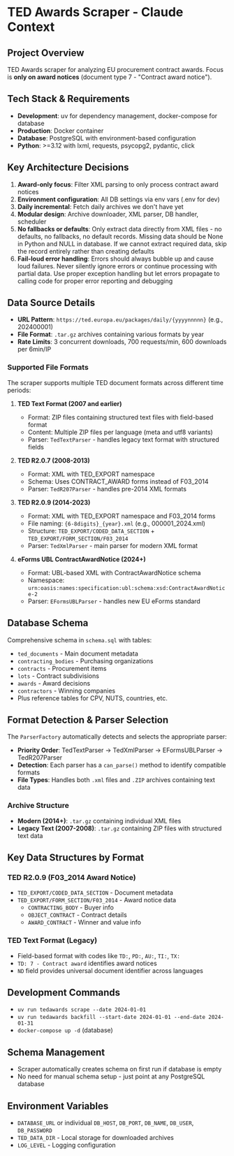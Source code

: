 # TED Awards Scraper - Claude Context

## Project Overview
TED Awards scraper for analyzing EU procurement contract awards. Focus is **only on award notices** (document type 7 - "Contract award notice").

## Tech Stack & Requirements
- **Development**: uv for dependency management, docker-compose for database
- **Production**: Docker container
- **Database**: PostgreSQL with environment-based configuration
- **Python**: >=3.12 with lxml, requests, psycopg2, pydantic, click

## Key Architecture Decisions
1. **Award-only focus**: Filter XML parsing to only process contract award notices
2. **Environment configuration**: All DB settings via env vars (.env for dev)
3. **Daily incremental**: Fetch daily archives we don't have yet
4. **Modular design**: Archive downloader, XML parser, DB handler, scheduler
5. **No fallbacks or defaults**: Only extract data directly from XML files - no defaults, no fallbacks, no default records. Missing data should be None in Python and NULL in database. If we cannot extract required data, skip the record entirely rather than creating defaults
6. **Fail-loud error handling**: Errors should always bubble up and cause loud failures. Never silently ignore errors or continue processing with partial data. Use proper exception handling but let errors propagate to calling code for proper error reporting and debugging

## Data Source Details
- **URL Pattern**: `https://ted.europa.eu/packages/daily/{yyyynnnnn}` (e.g., 202400001)
- **File Format**: `.tar.gz` archives containing various formats by year
- **Rate Limits**: 3 concurrent downloads, 700 requests/min, 600 downloads per 6min/IP

### Supported File Formats
The scraper supports multiple TED document formats across different time periods:

1. **TED Text Format (2007 and earlier)**
   - Format: ZIP files containing structured text files with field-based format
   - Content: Multiple ZIP files per language (meta and utf8 variants)
   - Parser: `TedTextParser` - handles legacy text format with structured fields

2. **TED R2.0.7 (2008-2013)**
   - Format: XML with TED_EXPORT namespace
   - Schema: Uses CONTRACT_AWARD forms instead of F03_2014
   - Parser: `TedR207Parser` - handles pre-2014 XML formats

3. **TED R2.0.9 (2014-2023)**
   - Format: XML with TED_EXPORT namespace and F03_2014 forms
   - File naming: `{6-8digits}_{year}.xml` (e.g., 000001_2024.xml)
   - Structure: `TED_EXPORT/CODED_DATA_SECTION` + `TED_EXPORT/FORM_SECTION/F03_2014`
   - Parser: `TedXmlParser` - main parser for modern XML format

4. **eForms UBL ContractAwardNotice (2024+)**
   - Format: UBL-based XML with ContractAwardNotice schema
   - Namespace: `urn:oasis:names:specification:ubl:schema:xsd:ContractAwardNotice-2`
   - Parser: `EFormsUBLParser` - handles new EU eForms standard

## Database Schema
Comprehensive schema in `schema.sql` with tables:
- `ted_documents` - Main document metadata
- `contracting_bodies` - Purchasing organizations
- `contracts` - Procurement items
- `lots` - Contract subdivisions
- `awards` - Award decisions
- `contractors` - Winning companies
- Plus reference tables for CPV, NUTS, countries, etc.

## Format Detection & Parser Selection
The `ParserFactory` automatically detects and selects the appropriate parser:
- **Priority Order**: TedTextParser → TedXmlParser → EFormsUBLParser → TedR207Parser
- **Detection**: Each parser has a `can_parse()` method to identify compatible formats
- **File Types**: Handles both `.xml` files and `.ZIP` archives containing text data

### Archive Structure
- **Modern (2014+)**: `.tar.gz` containing individual XML files
- **Legacy Text (2007-2008)**: `.tar.gz` containing ZIP files with structured text data

## Key Data Structures by Format

### TED R2.0.9 (F03_2014 Award Notice)
- `TED_EXPORT/CODED_DATA_SECTION` - Document metadata
- `TED_EXPORT/FORM_SECTION/F03_2014` - Award notice data
  - `CONTRACTING_BODY` - Buyer info
  - `OBJECT_CONTRACT` - Contract details
  - `AWARD_CONTRACT` - Winner and value info

### TED Text Format (Legacy)
- Field-based format with codes like `TD:`, `PD:`, `AU:`, `TI:`, `TX:`
- `TD: 7 - Contract award` identifies award notices
- `ND` field provides universal document identifier across languages

## Development Commands
- `uv run tedawards scrape --date 2024-01-01`
- `uv run tedawards backfill --start-date 2024-01-01 --end-date 2024-01-31`
- `docker-compose up -d` (database)

## Schema Management
- Scraper automatically creates schema on first run if database is empty
- No need for manual schema setup - just point at any PostgreSQL database

## Environment Variables
- `DATABASE_URL` or individual `DB_HOST`, `DB_PORT`, `DB_NAME`, `DB_USER`, `DB_PASSWORD`
- `TED_DATA_DIR` - Local storage for downloaded archives
- `LOG_LEVEL` - Logging configuration